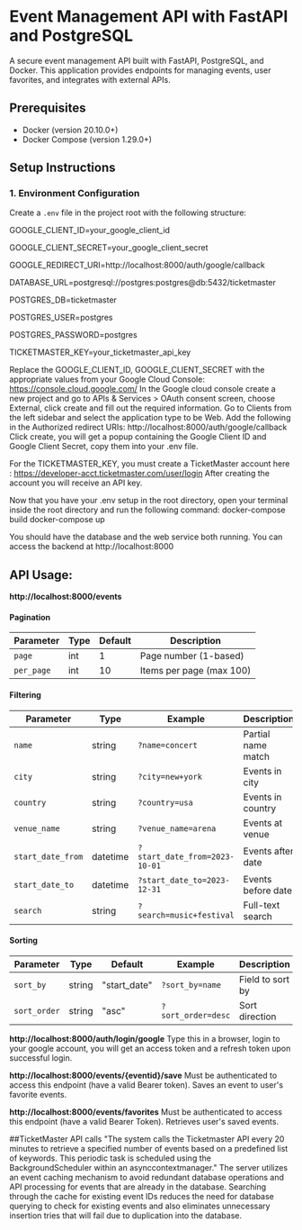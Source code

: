 # Event Management API with FastAPI and PostgreSQL

A secure event management API built with FastAPI, PostgreSQL, and Docker. This application provides endpoints for managing events, user favorites, and integrates with external APIs.

## Prerequisites

- Docker (version 20.10.0+)
- Docker Compose (version 1.29.0+)


## Setup Instructions

### 1. Environment Configuration

Create a `.env` file in the project root with the following structure:


GOOGLE_CLIENT_ID=your_google_client_id

GOOGLE_CLIENT_SECRET=your_google_client_secret

GOOGLE_REDIRECT_URI=http://localhost:8000/auth/google/callback

DATABASE_URL=postgresql://postgres:postgres@db:5432/ticketmaster

POSTGRES_DB=ticketmaster

POSTGRES_USER=postgres

POSTGRES_PASSWORD=postgres

TICKETMASTER_KEY=your_ticketmaster_api_key

Replace the GOOGLE_CLIENT_ID, GOOGLE_CLIENT_SECRET with the appropriate values from your Google Cloud Console: https://console.cloud.google.com/
In the Google cloud console create a new project and go to APIs & Services > OAuth consent screen, choose External, click create and fill out the required information.
Go to Clients from the left sidebar and select the application type to be Web.
Add the following in the Authorized redirect URIs:
http://localhost:8000/auth/google/callback
Click create, you will get a popup containing the Google Client ID and Google Client Secret, copy them into your .env file.

For the TICKETMASTER_KEY, you must create a TicketMaster account here : https://developer-acct.ticketmaster.com/user/login
After creating the account you will receive an API key.


Now that you have your .env setup in the root directory, open your terminal inside the root directory and run the following command:
docker-compose build
docker-compose up

You should have the database and the web service both running.
You can access the backend at http://localhost:8000


## API Usage:
**http://localhost:8000/events**

#### Pagination
| Parameter  | Type  | Default | Description |
|------------|-------|---------|-------------|
| `page`     | int   | 1       | Page number (1-based) |
| `per_page` | int   | 10      | Items per page (max 100) |

#### Filtering
| Parameter          | Type      | Example | Description |
|--------------------|-----------|---------|-------------|
| `name`             | string    | `?name=concert` | Partial name match |
| `city`             | string    | `?city=new+york` | Events in city |
| `country`          | string    | `?country=usa` | Events in country |
| `venue_name`       | string    | `?venue_name=arena` | Events at venue |
| `start_date_from`  | datetime  | `?start_date_from=2023-10-01` | Events after date |
| `start_date_to`    | datetime  | `?start_date_to=2023-12-31` | Events before date |
| `search`           | string    | `?search=music+festival` | Full-text search |

#### Sorting
| Parameter   | Type   | Default     | Example | Description |
|-------------|--------|-------------|---------|-------------|
| `sort_by`   | string | "start_date" | `?sort_by=name` | Field to sort by |
| `sort_order`| string | "asc"       | `?sort_order=desc` | Sort direction |

**http://localhost:8000/auth/login/google**
Type this in a browser, login to your google account, you will get an access token and a refresh token upon successful login.
 
**http://localhost:8000/events/{eventid}/save**
Must be authenticated to access this endpoint (have a valid Bearer token). Saves an event to user's favorite events.

**http://localhost:8000/events/favorites**
Must be authenticated to access this endpoint (have a valid Bearer Token). Retrieves user's saved events.


##TicketMaster API calls
"The system calls the Ticketmaster API every 20 minutes to retrieve a specified number of events based on a predefined list of keywords. This periodic task is scheduled using the BackgroundScheduler within an asynccontextmanager." 
The server utilizes an event caching mechanism to avoid redundant database operations and API processing for events that are already in the database. Searching through the cache for existing event IDs reduces the need for database querying to check for existing events and also eliminates unnecessary insertion tries that will fail due to duplication into the database. 
